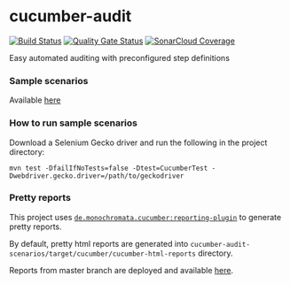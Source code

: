 # cucumber-audit

[![Build Status](https://travis-ci.org/multicatch/cucumber-audit.svg)](https://travis-ci.org/multicatch/cucumber-audit) 
[![Quality Gate Status](https://sonarcloud.io/api/project_badges/measure?project=multicatch_cucumber-audit&metric=alert_status)](https://sonarcloud.io/dashboard?id=multicatch_cucumber-audit)
[![SonarCloud Coverage](https://sonarcloud.io/api/project_badges/measure?project=multicatch_cucumber-audit&metric=coverage)](https://sonarcloud.io/component_measures/metric/coverage/list?id=multicatch_cucumber-audit)

Easy automated auditing with preconfigured step definitions

### Sample scenarios

Available [here](cucumber-audit-scenarios/src/main/resources/io/github/multicatch/cucumber/audit)

### How to run sample scenarios

Download a Selenium Gecko driver and run the following in the project directory:

```shell script
mvn test -DfailIfNoTests=false -Dtest=CucumberTest -Dwebdriver.gecko.driver=/path/to/geckodriver
```

### Pretty reports

This project uses [`de.monochromata.cucumber:reporting-plugin`](https://gitlab.com/monochromata-de/cucumber-reporting-plugin) to generate pretty reports.

By default, pretty html reports are generated into `cucumber-audit-scenarios/target/cucumber/cucumber-html-reports` directory.

Reports from master branch are deployed and available [here](https://multicatch.github.io/cucumber-audit/master/cucumber-html-reports/overview-features.html).